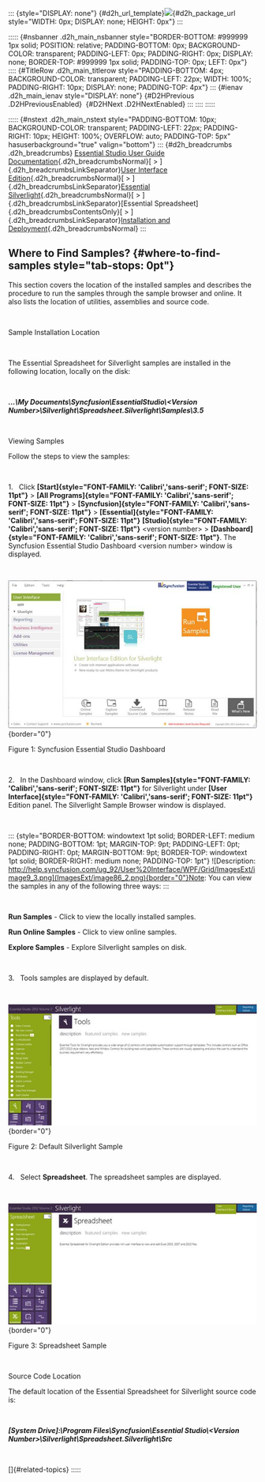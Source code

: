 ::: {style="DISPLAY: none"}
[](ms-xhelp:///?Id=d2h_url_template){#d2h_url_template}![](!package_url!){#d2h_package_url style="WIDTH: 0px; DISPLAY: none; HEIGHT: 0px"}
:::

::::: {#nsbanner .d2h_main_nsbanner style="BORDER-BOTTOM: #999999 1px solid; POSITION: relative; PADDING-BOTTOM: 0px; BACKGROUND-COLOR: transparent; PADDING-LEFT: 0px; PADDING-RIGHT: 0px; DISPLAY: none; BORDER-TOP: #999999 1px solid; PADDING-TOP: 0px; LEFT: 0px"}
:::: {#TitleRow .d2h_main_titlerow style="PADDING-BOTTOM: 4px; BACKGROUND-COLOR: transparent; PADDING-LEFT: 22px; WIDTH: 100%; PADDING-RIGHT: 10px; DISPLAY: none; PADDING-TOP: 4px"}
::: {#ienav .d2h_main_ienav style="DISPLAY: none"}
[](ms-xhelp:///?Id=2b4b1f3a-6fb4-45d7-8cc5-f27fbc655216){#D2HPrevious .D2HPreviousEnabled}  [](ms-xhelp:///?Id=0974a33e-2f64-4cd4-9961-8d963308f002){#D2HNext .D2HNextEnabled}
:::
::::
:::::

::::: {#nstext .d2h_main_nstext style="PADDING-BOTTOM: 10px; BACKGROUND-COLOR: transparent; PADDING-LEFT: 22px; PADDING-RIGHT: 10px; HEIGHT: 100%; OVERFLOW: auto; PADDING-TOP: 5px" hasuserbackground="true" valign="bottom"}
::: {#d2h_breadcrumbs .d2h_breadcrumbs}
[Essential Studio User Guide Documentation](ms-xhelp:///?Id=12457748-09e3-4d74-a240-8e049cedf030){.d2h_breadcrumbsNormal}[ \> ]{.d2h_breadcrumbsLinkSeparator}[User Interface Edition](ms-xhelp:///?Id=c29296b7-531c-413b-a0ec-488ca1f7f669){.d2h_breadcrumbsNormal}[ \> ]{.d2h_breadcrumbsLinkSeparator}[Essential Silverlight](ms-xhelp:///?Id=66221bd1-ba2e-43c2-94a7-618f50e01d24){.d2h_breadcrumbsNormal}[ \> ]{.d2h_breadcrumbsLinkSeparator}[Essential Spreadsheet]{.d2h_breadcrumbsContentsOnly}[ \> ]{.d2h_breadcrumbsLinkSeparator}[Installation and Deployment](ms-xhelp:///?Id=7e79c449-00ce-4d20-965a-2ff42ba987ea){.d2h_breadcrumbsNormal}
:::

## Where to Find Samples? {#where-to-find-samples style="tab-stops: 0pt"}

This section covers the location of the installed samples and describes the procedure to run the samples through the sample browser and online. It also lists the location of utilities, assemblies and source code.

 

Sample Installation Location

 

The Essential Spreadsheet for Silverlight samples are installed in the following location, locally on the disk:

 

***\...\\My Documents\\Syncfusion\\EssentialStudio\\\<Version Number\>\\Silverlight\\Spreadsheet.Silverlight\\Samples\\3.5***

 

Viewing Samples

Follow the steps to view the samples:

 

1.   Click **[Start]{style="FONT-FAMILY: 'Calibri','sans-serif'; FONT-SIZE: 11pt"}** \> **[All Programs]{style="FONT-FAMILY: 'Calibri','sans-serif'; FONT-SIZE: 11pt"}** \> **[Syncfusion]{style="FONT-FAMILY: 'Calibri','sans-serif'; FONT-SIZE: 11pt"}** \> **[Essential]{style="FONT-FAMILY: 'Calibri','sans-serif'; FONT-SIZE: 11pt"}** **[Studio]{style="FONT-FAMILY: 'Calibri','sans-serif'; FONT-SIZE: 11pt"}** \<version number\> \> **[Dashboard]{style="FONT-FAMILY: 'Calibri','sans-serif'; FONT-SIZE: 11pt"}**. The Syncfusion Essential Studio Dashboard \<version number\> window is displayed.

 

![](ImagesExt/image86_1.jpg){border="0"}

Figure 1: Syncfusion Essential Studio Dashboard

 

2.   In the Dashboard window, click **[Run Samples]{style="FONT-FAMILY: 'Calibri','sans-serif'; FONT-SIZE: 11pt"}** for Silverlight under **[User Interface]{style="FONT-FAMILY: 'Calibri','sans-serif'; FONT-SIZE: 11pt"}** Edition panel. The Silverlight Sample Browser window is displayed.

 

::: {style="BORDER-BOTTOM: windowtext 1pt solid; BORDER-LEFT: medium none; PADDING-BOTTOM: 1pt; MARGIN-TOP: 9pt; PADDING-LEFT: 0pt; PADDING-RIGHT: 0pt; MARGIN-BOTTOM: 9pt; BORDER-TOP: windowtext 1pt solid; BORDER-RIGHT: medium none; PADDING-TOP: 1pt"}
![Description: http://help.syncfusion.com/ug_92/User%20Interface/WPF/Grid/ImagesExt/image9_3.png](ImagesExt/image86_2.png){border="0"}Note: You can view the samples in any of the following three ways:
:::

 

**Run Samples** - Click to view the locally installed samples.

**Run Online Samples** - Click to view online samples.

**Explore Samples** - Explore Silverlight samples on disk.

 

3.   Tools samples are displayed by default.

 

![](ImagesExt/image86_3.jpg){border="0"}

Figure 2: Default Silverlight Sample

 

4.   Select **Spreadsheet**. The spreadsheet samples are displayed.

 

![](ImagesExt/image86_4.jpg){border="0"}

Figure 3: Spreadsheet Sample

 

Source Code Location

The default location of the Essential Spreadsheet for Silverlight source code is:

 

***\[System Drive\]:\\Program Files\\Syncfusion\\Essential Studio\\\<Version Number\>\\Silverlight\\Spreadsheet.Silverlight\\Src***

 

[]{#related-topics}
:::::
